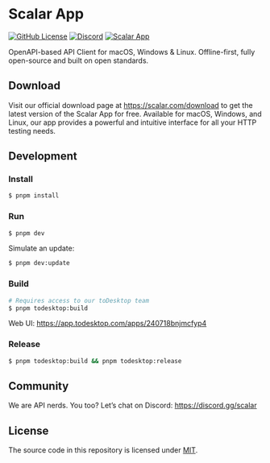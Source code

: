 # Scalar App

[![GitHub License](https://img.shields.io/github/license/scalar/scalar)](https://github.com/scalar/scalar/blob/main/LICENSE)
[![Discord](https://img.shields.io/discord/1135330207960678410?style=flat&color=5865F2)](https://discord.gg/scalar)
[![Scalar App](https://img.shields.io/badge/dynamic/json?url=https%3A%2F%2Fapi.todesktop.com%2Fv1%2FgetReleaseBuildIds%3FappId%3D240718bnjmcfyp4&query=%24.releases%5B%3A1%5D.version&label=Scalar%20App&labelColor=%231a1a1a&color=%23e7e7e7)](https://scalar.com/download)

OpenAPI-based API Client for macOS, Windows & Linux. Offline-first, fully open-source and built on open standards.

## Download

Visit our official download page at <https://scalar.com/download> to get the latest version of the Scalar App for free. Available for macOS, Windows, and Linux, our app provides a powerful and intuitive interface for all your HTTP testing needs.

## Development

### Install

```bash
$ pnpm install
```

### Run

```bash
$ pnpm dev
```

Simulate an update:

```bash
$ pnpm dev:update
```

### Build

```bash
# Requires access to our toDesktop team
$ pnpm todesktop:build
```

Web UI: https://app.todesktop.com/apps/240718bnjmcfyp4

### Release

```bash
$ pnpm todesktop:build && pnpm todesktop:release
```

## Community

We are API nerds. You too? Let’s chat on Discord: <https://discord.gg/scalar>

## License

The source code in this repository is licensed under [MIT](https://github.com/scalar/scalar/blob/main/LICENSE).
